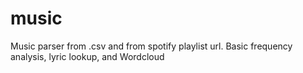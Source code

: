 # music

Music parser from .csv and from spotify playlist url.
Basic frequency analysis, lyric lookup, and Wordcloud

